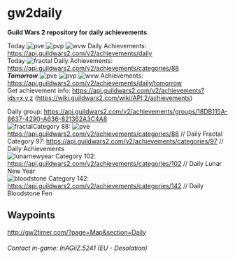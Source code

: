 # gw2daily

  **Guild Wars 2 repository for daily achievements**

Today ![pve](https://render.guildwars2.com/file/483E3939D1A7010BDEA2970FB27703CAAD5FBB0F/42684.png)  ![pvp](https://render.guildwars2.com/file/FE01AF14D91F52A1EF2B22FE0A552B9EE2E4C3F6/511340.png)  ![wvw](https://render.guildwars2.com/file/2BBA251A24A2C1A0A305D561580449AF5B55F54F/338457.png) Daily Achievements: https://api.guildwars2.com/v2/achievements/daily  
Today ![fractal](https://render.guildwars2.com/file/4A5834E40CDC6A0C44085B1F697565002D71CD47/1228226.png) Daily Achievements:  https://api.guildwars2.com/v2/achievements/categories/88  
***Tomorrow*** ![pve](https://render.guildwars2.com/file/483E3939D1A7010BDEA2970FB27703CAAD5FBB0F/42684.png)  ![pvp](https://render.guildwars2.com/file/FE01AF14D91F52A1EF2B22FE0A552B9EE2E4C3F6/511340.png)  ![wvw](https://render.guildwars2.com/file/2BBA251A24A2C1A0A305D561580449AF5B55F54F/338457.png) Achievements: https://api.guildwars2.com/v2/achievements/daily/tomorrow  
Get achievement info: https://api.guildwars2.com/v2/achievements?ids=x,y,z (https://wiki.guildwars2.com/wiki/API:2/achievements)  
  
Daily group: https://api.guildwars2.com/v2/achievements/groups/18DB115A-8637-4290-A636-821362A3C4A8  
![fractal](https://render.guildwars2.com/file/4A5834E40CDC6A0C44085B1F697565002D71CD47/1228226.png)Category 88: ![pve](https://render.guildwars2.com/file/483E3939D1A7010BDEA2970FB27703CAAD5FBB0F/42684.png)https://api.guildwars2.com/v2/achievements/categories/88 // Daily Fractal  
Category 97: https://api.guildwars2.com/v2/achievements/categories/97 // Daily Achievements  
![lunarnewyear](https://render.guildwars2.com/file/BA6EB24DE85A3EB763E7BB5FBE0836022222A340/947482.png) Category 102: https://api.guildwars2.com/v2/achievements/categories/102 // Daily Lunar New Year  
![bloodstone](https://render.guildwars2.com/file/3D0EE32F9FA92149C71DB1C1A30CF9ED0241D82D/1466306.png) Category 142: https://api.guildwars2.com/v2/achievements/categories/142 // Daily Bloodstone Fen



## Waypoints
http://gw2timer.com/?page=Map&section=Daily

###### Contact in-game: InAGiiZ.5241 (EU - Desolation)
